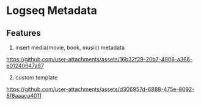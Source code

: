 # Logseq Metadata

## Features
1. insert media(movie, book, music) metadata

https://github.com/user-attachments/assets/16b32f29-20b7-4908-a366-e01240647a87

2. custom template

https://github.com/user-attachments/assets/d306957d-6888-475e-8092-8f8aaaca4011


